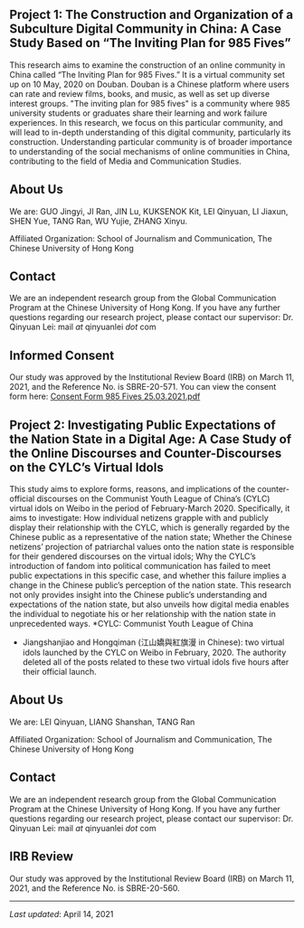 ## Project 1: The Construction and Organization of a Subculture Digital Community in China: A Case Study Based on “The Inviting Plan for 985 Fives”  

This research aims to examine the construction of an online community in China called “The Inviting Plan for 985 Fives.” It is a virtual community set up on 10 May, 2020 on Douban. Douban is a Chinese platform where users can rate and review films, books, and music, as well as set up diverse interest groups. "The inviting plan for 985 fives" is a community where 985 university students or graduates share their learning and work failure experiences. In this research, we focus on this particular community, and will lead to in-depth understanding of this digital community, particularly its construction. Understanding particular community is of broader importance to understanding of the social mechanisms of online communities in China, contributing to the field of Media and Communication Studies.

## About Us

We are: GUO Jingyi, JI Ran, JIN Lu, KUKSENOK Kit, LEI Qinyuan, LI Jiaxun, SHEN Yue, TANG Ran, WU Yujie, ZHANG Xinyu.

Affiliated Organization:  School of Journalism and Communication, The Chinese University of Hong Kong

## Contact

We are an independent research group from the Global Communication Program at the Chinese University of Hong Kong. If you have any further questions regarding our research project, please contact our supervisor: Dr. Qinyuan Lei: mail _at_ qinyuanlei _dot_ com 

## Informed Consent

Our study was approved by the Institutional Review Board (IRB) on March 11, 2021, and the Reference No. is SBRE-20-571. You can view the consent form here: [Consent Form 985 Fives 25.03.2021.pdf](https://github.com/dccc-rg/dccc-rg.github.io/files/6210114/Consent.Form.985.Fives.25.03.2021.pdf)


## Project 2: Investigating Public Expectations of the Nation State in a Digital Age: A Case Study of the Online Discourses and Counter-Discourses on the CYLC’s Virtual Idols 

This study aims to explore forms, reasons, and implications of the counter-official discourses on the Communist Youth League of China’s (CYLC) virtual idols on Weibo in the period of February-March 2020. Specifically, it aims to investigate: How individual netizens grapple with and publicly display their relationship with the CYLC, which is generally regarded by the Chinese public as a representative of the nation state; Whether the Chinese netizens’ projection of patriarchal values onto the nation state is responsible for their gendered discourses on the virtual idols; Why the CYLC’s introduction of fandom into political communication has failed to meet public expectations in this specific case, and whether this failure implies a change in the Chinese public’s perception of the nation state. This research not only provides insight into the Chinese public’s understanding and expectations of the nation state, but also unveils how digital media enables the individual to negotiate his or her relationship with the nation state in unprecedented ways. 
*CYLC: Communist Youth League of China
* Jiangshanjiao and Hongqiman (江山嬌與紅旗漫 in Chinese): two virtual idols launched by the CYLC on Weibo in February, 2020. The authority deleted all of the posts related to these two virtual idols five hours after their official launch.

## About Us

We are: LEI Qinyuan, LIANG Shanshan, TANG Ran

Affiliated Organization:  School of Journalism and Communication, The Chinese University of Hong Kong

## Contact

We are an independent research group from the Global Communication Program at the Chinese University of Hong Kong. If you have any further questions regarding our research project, please contact our supervisor: Dr. Qinyuan Lei: mail _at_ qinyuanlei _dot_ com 

## IRB Review

Our study was approved by the Institutional Review Board (IRB) on March 11, 2021, and the Reference No. is SBRE-20-560. 

---

_Last updated_: April 14, 2021
